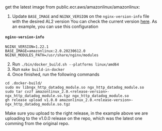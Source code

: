 get the latest image from public.ecr.aws/amazonlinux/amazonlinux:<tag>

1. Update `BASE_IMAGE` and `NGINX_VERSION` on the `nginx-version-info` file with the desired AL2 version
You can check the current version [here](https://docs.aws.amazon.com/elasticbeanstalk/latest/platforms/platform-history-docker.html). As an example, you can use this configuration

#### **`nginx-version-info`**
```
NGINX_VERSION=1.22.1
BASE_IMAGE=amazonlinux:2.0.20230612.0
NGINX_MODULES_PATH=/usr/share/nginx/modules
```

2. Run `./bin/docker_build.sh --platforms linux/amd64`
3. Run `make build-in-docker`
4. Once finished, run the following commands
```
cd .docker-build/
sudo mv libngx_http_datadog_module.so ngx_http_datadog_module.so
sudo tar cvzf amazonlinux_2.0.<release-version>-ngx_http_datadog_module.so.tgz ngx_http_datadog_module.so
gh release upload v1.0.0 amazonlinux_2.0.<release-version>-ngx_http_datadog_module.so.tgz
```
Make sure you upload to the right release, in the example above we are uploading to the v1.0.0 release on the repo, which was the latest one comming from the original repo.

